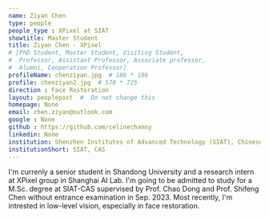 ```yaml
---
name: Ziyan Chen
type: people
people_type : XPixel at SIAT
showtitle: Master Student
title: Ziyan Chen - XPixel
# [PhD Student, Master Student, Visiting Student,
#  Professor, Assistant Professor, Associate professor,
#  Alumni, Cooperation Professor]
profileName: chenziyan.jpg  # 186 * 186
profile: chenziyan2.jpg  # 570 * 725
direction : Face Restoration
layout: peoplepost  #  Do not change this
homepage: None
email: chen.ziyan@outlook.com
google : None
github : https://github.com/celinechanny
linkedin: None
institution: Shenzhen Institutes of Advanced Technology (SIAT), Chinese Academy of Sciences (CAS)
institutionShort: SIAT, CAS
---
```


I'm currenly a senior student in Shandong University and a research  intern at XPixel group in Shanghai AI Lab. I'm going to be admitted to study for a M.Sc. degree at SIAT-CAS supervised by Prof. Chao Dong and Prof. Shifeng Chen without entrance examination in Sep. 2023. Most recently, I'm intrested in low-level vision, especially in face restoration.


 

